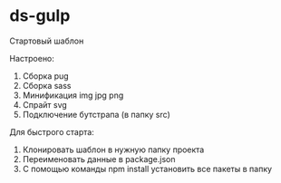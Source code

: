 # ds-gulp
Стартовый шаблон

Настроено:
1. Сборка pug
2. Сборка sass
3. Минификация img jpg png
4. Спрайт svg
5. Подключение бутстрапа (в папку src)

Для быстрого старта: 
1. Клонировать шаблон в нужную папку проекта
2. Переименовать данные в package.json
3. С помощью команды npm install установить все пакеты в папку
